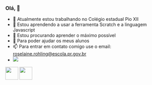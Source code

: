 ### Olá, 👋
- 🔭 Atualmente estou trabalhando no Colégio estadual Pio XII
- 🌱 Estou aprendendo a usar a ferramenta Scratch e a linguagem Javascript
- 👯 Estou procurando aprender o máximo possível
- 🤔 Para poder ajudar os meus alunos
- 📫 Para entrar em contato comigo use o email: roselaine.rohling@escola.pr.gov.br
- <a href="https://instagram.com/roselaine.zils" target="_blank"><img src="https://img.shields.io/badge/-Instagram-%23E4405F?style=for-the-badge&logo=instagram&logoColor=white" target="_blank"></a>

<img src="https://cdn.jsdelivr.net/gh/devicons/devicon/icons/java/java-original.svg" width="40" height="40"/> <img src="https://cdn.jsdelivr.net/gh/devicons/devicon/icons/linux/linux-original.svg" width="40" height="40"/>

